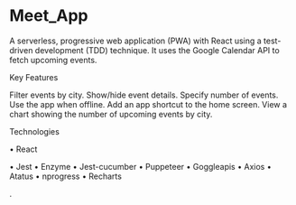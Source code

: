 # Meet_App

A serverless, progressive web application (PWA) with React using a test-driven development (TDD) technique. It uses the Google Calendar API to fetch upcoming events.

Key Features

Filter events by city. Show/hide event details. Specify number of events. Use the app when offline. Add an app shortcut to the home screen. View a chart showing the number of upcoming events by city.


Technologies

• React

• Jest
• Enzyme
• Jest-cucumber
• Puppeteer
• Goggleapis
• Axios
• Atatus
• nprogress
• Recharts 


.
